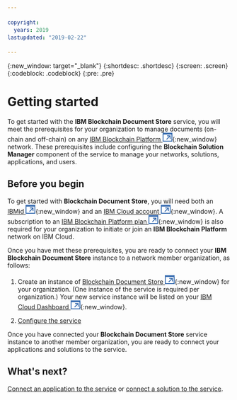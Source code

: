```yaml
---

copyright:
  years: 2019
lastupdated: "2019-02-22"

---
```


{:new_window: target="_blank"}
{:shortdesc: .shortdesc}
{:screen: .screen}
{:codeblock: .codeblock}
{:pre: .pre}

# Getting started
To get started with the **IBM Blockchain Document Store** service, you will meet
the prerequisites for your organization to manage documents (on-chain and off-chain)
on any [IBM Blockchain Platform ![External link icon](images/launch-glyph.svg "External link icon")](https://console.bluemix.net/docs/services/blockchain/){:new_window} network. These prerequisites include configuring the **Blockchain Solution Manager** component of the service to manage your networks, solutions, applications, and users.

## Before you begin
To get started with **Blockchain Document Store**, you will need
both an [IBMid ![External link icon](images/launch-glyph.svg "External link icon")](https://www.ibm.com/account/us-en/signup/register.html){:new_window} and an
[IBM Cloud account ![External link icon](images/launch-glyph.svg "External link icon")](https://console.ng.bluemix.net/registration/){:new_window}. A subscription to an  [IBM Blockchain Platform plan ![External link icon](images/launch-glyph.svg "External link icon")](https://console.bluemix.net/catalog/services/blockchain/){:new_window} is also required for your organization to initiate or join an **IBM Blockchain Platform** network on IBM Cloud.

Once you have met these prerequisites, you are ready to connect your
**IBM Blockchain Document Store** instance to a network member organization,
as follows:

1. Create an instance of [Blockchain Document Store ![External link icon](images/launch-glyph.svg "External link icon")](https://console.bluemix.net/catalog/services/blockchain-document-store){:new_window} for your organization. (One instance of the service is required per organization.) Your new service instance will be listed on your [IBM Cloud Dashboard ![External link icon](images/launch-glyph.svg "External link icon")](https://console.bluemix.net/dashboard/apps){:new_window}.

2. [Configure the service](blockchain-document-store/configure-service.html)

Once you have connected your **Blockchain Document Store** service instance to another member organization, you are ready to connect your applications and solutions to the service.

## What's next?
[Connect an application to the service](blockchain-document-store/register-app.html) or [connect a solution to the service](blockchain-document-store/register-solution.html).
